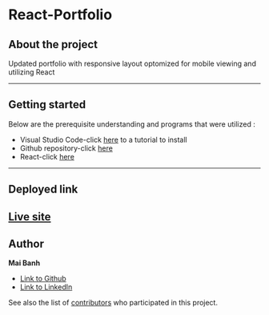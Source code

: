 # React-Portfolio

## About the project

Updated portfolio with responsive layout optomized for mobile viewing and utilizing React

---

## Getting started
Below are the prerequisite understanding and programs that were utilized :
* Visual Studio Code-click [here](https://code.visualstudio.com/) to a tutorial to install
* Github repository-click [here](https://help.github.com/en/github/)
* React-click [here](https://www.npmjs.com/package/react)

---

## Deployed link

[Live site](https://mtbanh.github.io/React-Portfolio/)
---

## Author

**Mai Banh**
- [Link to Github](https://github.com/mtbanh)
- [Link to LinkedIn](https://www.linkedin.com/in/mai-banh-311ba6164/)

See also the list of [contributors](https://github.com/your/project/contributors) who participated in this project.
